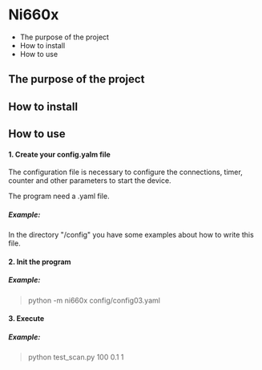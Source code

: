 Ni660x
===============

- The purpose of the project
- How to install
- How to use

The purpose of the project
---------------

How to install
---------------


How to use
---------------

#### 1. Create your config.yalm file
The configuration file is necessary
to configure the connections, timer, counter and other parameters to start the device.

The program need a .yaml file.

##### Example:
In the directory "/config" you have some examples about how to write this file.

#### 2. Init the program

##### Example:
> python -m ni660x config/config03.yaml
#### 3. Execute
##### Example:
> python test_scan.py 100 0.1 1